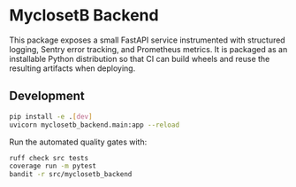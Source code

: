 # MyclosetB Backend

This package exposes a small FastAPI service instrumented with structured logging, Sentry error tracking, and Prometheus metrics. It is packaged as an installable Python distribution so that CI can build wheels and reuse the resulting artifacts when deploying.

## Development

```bash
pip install -e .[dev]
uvicorn myclosetb_backend.main:app --reload
```

Run the automated quality gates with:

```bash
ruff check src tests
coverage run -m pytest
bandit -r src/myclosetb_backend
```
